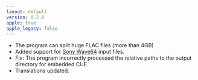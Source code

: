 ```yaml
---
layout: default
version: 8.2.0
apple: true
apple_legacy: false
---
```


* The program can split huge FLAC files (more than 4GB)
* Added support for [Sony Wave64](https://github.com/flacon/flacon/blob/master/doc/sony_wave64.pdf) input files.
* Fix: The program incorrectly processed the relative paths to the output directory for embedded CUE.
* Translations updated.